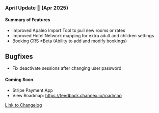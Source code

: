 ### April Update 🚀 (Apr 2025)

#### Summary of Features
- Improved Apaleo Import Tool to pull new rooms or rates
- Improved Hotel Network mapping for extra adult and children settings
- Booking CRS *Beta (Ability to add and modify bookings)

## Bugfixes
- Fix deactivate sessions after changing user password

#### Coming Soon
- Stripe Payment App
- View Roadmap: https://feedback.channex.io/roadmap

[Link to Changelog](https://docs.channex.io/changelog)
